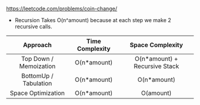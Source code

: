 https://leetcode.com/problems/coin-change/

- Recursion Takes O(n^amount) because at each step we make 2 recursive calls.

|        Approach        | Time Complexity |        Space Complexity        |
| :--------------------: | :-------------: | :----------------------------: |
| Top Down / Memoization |  O(n\*amount)   | O(n\*amount) + Recursive Stack |
| BottomUp / Tabulation  |  O(n\*amount)   |          O(n\*amount)          |
|   Space Optimization   |  O(n\*amount)   |           O(amount)            |
